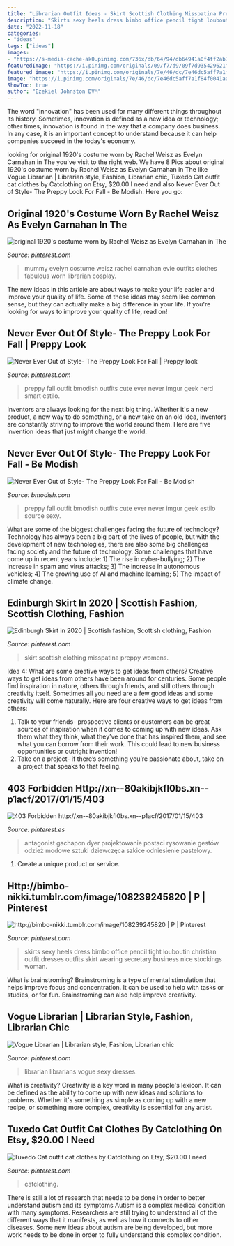 ```yaml
---
title: "Librarian Outfit Ideas - Skirt Scottish Clothing Misspatina Preppy Womens"
description: "Skirts sexy heels dress bimbo office pencil tight louboutin christian outfit dresses outfits skirt wearing secretary business nice stockings woman"
date: "2022-11-18"
categories:
- "ideas"
tags: ["ideas"]
images:
- "https://s-media-cache-ak0.pinimg.com/736x/db/64/94/db64941a0f4ff2ab7ba36a60ad2ee061.jpg"
featuredImage: "https://i.pinimg.com/originals/09/f7/d9/09f7d935429621ffd6549368727f1c9e.jpg"
featured_image: "https://i.pinimg.com/originals/7e/46/dc/7e46dc5aff7a1f84f0041aab5ecb7639.jpg"
image: "https://i.pinimg.com/originals/7e/46/dc/7e46dc5aff7a1f84f0041aab5ecb7639.jpg"
ShowToc: true
author: "Ezekiel Johnston DVM"
---
```



The word "innovation" has been used for many different things throughout its history. Sometimes, innovation is defined as a new idea or technology; other times, innovation is found in the way that a company does business. In any case, it is an important concept to understand because it can help companies succeed in the today's economy.

	

		
looking for original 1920&#039;s costume worn by Rachel Weisz as Evelyn Carnahan in The you've visit to the right web. We have 8 Pics about original 1920&#039;s costume worn by Rachel Weisz as Evelyn Carnahan in The like Vogue Librarian | Librarian style, Fashion, Librarian chic, Tuxedo Cat outfit cat clothes by Catclothing on Etsy, $20.00 I need and also Never Ever Out of Style- The Preppy Look For Fall - Be Modish. Here you go:
		
    
## Original 1920&#039;s Costume Worn By Rachel Weisz As Evelyn Carnahan In The

<img loading=lazy src="https://i.pinimg.com/originals/5f/ec/d6/5fecd6e39b758e70f14f9d04fae7e76d.jpg" onerror="this.onerror=null;this.src='https://tse3.mm.bing.net/th?id=OIP.XVGOQ8PFmXpVm0RKEoae1wHaGZ&amp;pid=15.1';" alt="original 1920&#039;s costume worn by Rachel Weisz as Evelyn Carnahan in The">

_Source: pinterest.com_

>mummy evelyn costume weisz rachel carnahan evie outfits clothes fabulous worn librarian cosplay. 

	

The new ideas in this article are about ways to make your life easier and improve your quality of life. Some of these ideas may seem like common sense, but they can actually make a big difference in your life. If you're looking for ways to improve your quality of life, read on!

    
## Never Ever Out Of Style- The Preppy Look For Fall | Preppy Look

<img loading=lazy src="https://i.pinimg.com/736x/4a/37/60/4a3760789aae56fe3f6c96254ea76450--cute-preppy-outfits-preppy-look.jpg" onerror="this.onerror=null;this.src='https://tse4.mm.bing.net/th?id=OIP.jGeFQgtRgwTf_V6wxCEcfQHaLH&amp;pid=15.1';" alt="Never Ever Out of Style- The Preppy Look For Fall | Preppy look">

_Source: pinterest.com_

>preppy fall outfit bmodish outfits cute ever never imgur geek nerd smart estilo. 

	

Inventors are always looking for the next big thing. Whether it's a new product, a new way to do something, or a new take on an old idea, inventors are constantly striving to improve the world around them. Here are five invention ideas that just might change the world.

    
## Never Ever Out Of Style- The Preppy Look For Fall - Be Modish

<img loading=lazy src="https://bmodish.com/wp-content/uploads/2015/11/cute-preppy-outfit-for-fall-bmodish.jpg" onerror="this.onerror=null;this.src='https://tse1.mm.bing.net/th?id=OIP.-UxjnxLkoTftk0FYa9w5cgHaLH&amp;pid=15.1';" alt="Never Ever Out of Style- The Preppy Look For Fall - Be Modish">

_Source: bmodish.com_

>preppy fall outfit bmodish outfits cute ever never imgur geek estilo source sexy. 

	

What are some of the biggest challenges facing the future of technology?
Technology has always been a big part of the lives of people, but with the development of new technologies, there are also some big challenges facing society and the future of technology. Some challenges that have come up in recent years include: 1) The rise in cyber-bullying; 2) The increase in spam and virus attacks; 3) The increase in autonomous vehicles; 4) The growing use of AI and machine learning; 5) The impact of climate change.

    
## Edinburgh Skirt In 2020 | Scottish Fashion, Scottish Clothing, Fashion

<img loading=lazy src="https://i.pinimg.com/originals/7e/46/dc/7e46dc5aff7a1f84f0041aab5ecb7639.jpg" onerror="this.onerror=null;this.src='https://tse4.mm.bing.net/th?id=OIP.ADXFj4dHovfYm9OiFBuVSgHaLH&amp;pid=15.1';" alt="Edinburgh Skirt in 2020 | Scottish fashion, Scottish clothing, Fashion">

_Source: pinterest.com_

>skirt scottish clothing misspatina preppy womens. 

	

Idea 4: What are some creative ways to get ideas from others?
Creative ways to get ideas from others have been around for centuries. Some people find inspiration in nature, others through friends, and still others through creativity itself. Sometimes all you need are a few good ideas and some creativity will come naturally. Here are four creative ways to get ideas from others: 
1) Talk to your friends- prospective clients or customers can be great sources of inspiration when it comes to coming up with new ideas. Ask them what they think, what they’ve done that has inspired them, and see what you can borrow from their work. This could lead to new business opportunities or outright invention! 
2) Take on a project- if there’s something you’re passionate about, take on a project that speaks to that feeling.

    
## 403 Forbidden Http://xn--80akibjkfl0bs.xn--p1acf/2017/01/15/403

<img loading=lazy src="https://i.pinimg.com/originals/09/f7/d9/09f7d935429621ffd6549368727f1c9e.jpg" onerror="this.onerror=null;this.src='https://tse3.mm.bing.net/th?id=OIP.ujxU0YUAc0xOCpWBVheX_AHaFU&amp;pid=15.1';" alt="403 Forbidden http://xn--80akibjkfl0bs.xn--p1acf/2017/01/15/403">

_Source: pinterest.es_

>antagonist gachapon dyer projektowanie postaci rysowanie gestów odzież modowe sztuki dziewczęca szkice odniesienie pastelowy. 

	

1. Create a unique product or service.

    
## Http://bimbo-nikki.tumblr.com/image/108239245820 | P | Pinterest

<img loading=lazy src="https://s-media-cache-ak0.pinimg.com/736x/db/64/94/db64941a0f4ff2ab7ba36a60ad2ee061.jpg" onerror="this.onerror=null;this.src='https://tse3.mm.bing.net/th?id=OIP.X0fMivJNyKWDhKYE9eCAnACbGS&amp;pid=15.1';" alt="http://bimbo-nikki.tumblr.com/image/108239245820 | P | Pinterest">

_Source: pinterest.com_

>skirts sexy heels dress bimbo office pencil tight louboutin christian outfit dresses outfits skirt wearing secretary business nice stockings woman. 

	

What is brainstroming?
Brainstroming is a type of mental stimulation that helps improve focus and concentration. It can be used to help with tasks or studies, or for fun. Brainstroming can also help improve creativity.

    
## Vogue Librarian | Librarian Style, Fashion, Librarian Chic

<img loading=lazy src="https://i.pinimg.com/originals/86/62/fb/8662fbca7b16a1f280268a8ba2d3fd91.jpg" onerror="this.onerror=null;this.src='https://tse3.mm.bing.net/th?id=OIP.5aua2si9oQHCPabOO4XqGAAAAA&amp;pid=15.1';" alt="Vogue Librarian | Librarian style, Fashion, Librarian chic">

_Source: pinterest.com_

>librarian librarians vogue sexy dresses. 

	

What is creativity?
Creativity is a key word in many people's lexicon. It can be defined as the ability to come up with new ideas and solutions to problems. Whether it's something as simple as coming up with a new recipe, or something more complex, creativity is essential for any artist.

    
## Tuxedo Cat Outfit Cat Clothes By Catclothing On Etsy, $20.00 I Need

<img loading=lazy src="https://s-media-cache-ak0.pinimg.com/736x/c0/c0/b2/c0c0b21de847b6a493794fabc2d393ac.jpg" onerror="this.onerror=null;this.src='https://tse1.mm.bing.net/th?id=OIP.P_QcFZNi_RjZ0WpXvfgzYwHaJ4&amp;pid=15.1';" alt="Tuxedo Cat outfit cat clothes by Catclothing on Etsy, $20.00 I need">

_Source: pinterest.com_

>catclothing. 

	

There is still a lot of research that needs to be done in order to better understand autism and its symptoms
Autism is a complex medical condition with many symptoms. Researchers are still trying to understand all of the different ways that it manifests, as well as how it connects to other diseases. Some new ideas about autism are being developed, but more work needs to be done in order to fully understand this complex condition.

